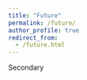 ```yaml
---
title: "Future"
permalink: /future/
author_profile: true
redirect_from:  
  - /future.html
---
```

Secondary 